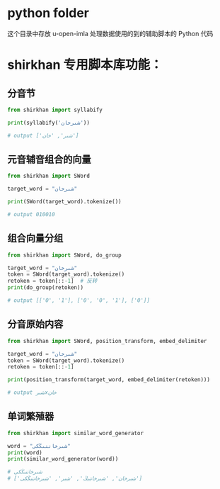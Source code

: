 # python folder

这个目录中存放 u-open-imla 处理数据使用的到的辅助脚本的 Python 代码

# shirkhan 专用脚本库功能：

## 分音节

```python
from shirkhan import syllabify

print(syllabify('شىرخان'))

# output ['شىر', 'خان']
```

## 元音辅音组合的向量

```python
from shirkhan import SWord

target_word = "شىرخان"

print(SWord(target_word).tokenize())

# output 010010
```

## 组合向量分组

```python
from shirkhan import SWord, do_group

target_word = "شىرخان"
token = SWord(target_word).tokenize()
retoken = token[::-1]  # 反转
print(do_group(retoken))

# output [['0', '1'], ['0', '0', '1'], ['0']]
```

## 分音原始内容

```python
from shirkhan import SWord, position_transform, embed_delimiter

target_word = "شىرخان"
token = SWord(target_word).tokenize()
retoken = token[::-1]

print(position_transform(target_word, embed_delimiter(retoken)))

# output شىرxخان
```

## 单词繁殖器

```python
from shirkhan import similar_word_generator

word = "شىرخاننىڭكى"
print(word)
print(similar_word_generator(word))

# شىرخاننىڭكى
# ['شىرخان', 'شىرخاننىڭ', 'شىر', 'شىرخاننىڭكى']
```

